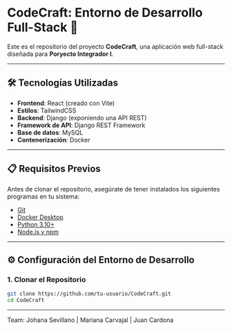 # CodeCraft: Entorno de Desarrollo Full-Stack 🚀

Este es el repositorio del proyecto **CodeCraft**, una aplicación web full-stack diseñada para **Poryecto Integrador I**.

---

## 🛠 Tecnologías Utilizadas

- **Frontend**: React (creado con Vite)  
- **Estilos**: TailwindCSS  
- **Backend**: Django (exponiendo una API REST)  
- **Framework de API**: Django REST Framework  
- **Base de datos**: MySQL  
- **Contenerización**: Docker  

---

## 📋 Requisitos Previos

Antes de clonar el repositorio, asegúrate de tener instalados los siguientes programas en tu sistema:

- [Git](https://git-scm.com/)  
- [Docker Desktop](https://www.docker.com/products/docker-desktop/)  
- [Python 3.10+](https://www.python.org/downloads/)  
- [Node.js y npm](https://nodejs.org/en/)

---

## ⚙️ Configuración del Entorno de Desarrollo

### 1. Clonar el Repositorio

```bash
git clone https://github.com/tu-usuario/CodeCraft.git
cd CodeCraft
```
---
Team: Johana Sevillano | Mariana Carvajal | Juan Cardona
